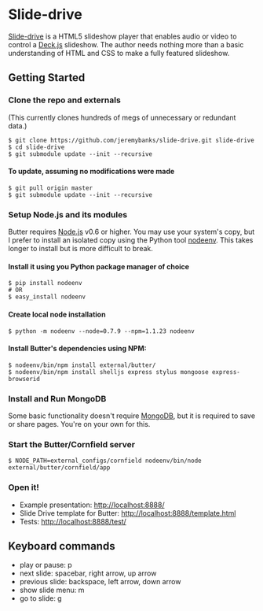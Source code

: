 Slide-drive
===========
[Slide-drive][slide-drive] is a HTML5 slideshow player that enables audio or video to control a [Deck.js][deck.js] slideshow. The author needs nothing more than a basic understanding of HTML and CSS to make a fully featured slideshow.

Getting Started
---------------

### Clone the repo and externals

(This currently clones hundreds of megs of unnecessary or redundant data.)

    $ git clone https://github.com/jeremybanks/slide-drive.git slide-drive
    $ cd slide-drive
    $ git submodule update --init --recursive

#### To update, assuming no modifications were made

    $ git pull origin master
    $ git submodule update --init --recursive

### Setup Node.js and its modules

Butter requires [Node.js][node.js] v0.6 or higher. You may use your system's copy, but I prefer to install an isolated copy using the Python tool [nodeenv][nodeenv]. This takes longer to install but is more difficult to break.

#### Install it using you Python package manager of choice

    $ pip install nodeenv
    # OR
    $ easy_install nodeenv

#### Create local node installation

    $ python -m nodeenv --node=0.7.9 --npm=1.1.23 nodeenv

#### Install Butter's dependencies using NPM:

    $ nodeenv/bin/npm install external/butter/
    $ nodeenv/bin/npm install shelljs express stylus mongoose express-browserid

### Install and Run MongoDB

Some basic functionality doesn't require [MongoDB][mongodb], but it is required to save or share pages. You're on your own for this.

### Start the Butter/Cornfield server

    $ NODE_PATH=external_configs/cornfield nodeenv/bin/node external/butter/cornfield/app

### Open it!

- Example presentation: <http://localhost:8888/>
- Slide Drive template for Butter: <http://localhost:8888/template.html>
- Tests: <http://localhost:8888/test/>

 [slide-drive]: https://github.com/jeremybanks/slide-drive
 [deck.js]: http://imakewebthings.com/deck.js/
 [node.js]: http://nodejs.org/
 [nodeenv]: http://ekalinin.github.com/nodeenv/
 [mongodb]: http://www.mongodb.org/

Keyboard commands
-----------------

* play or pause: p
* next slide: spacebar, right arrow, up arrow
* previous slide: backspace, left arrow, down arrow
* show slide menu: m
* go to slide: g
